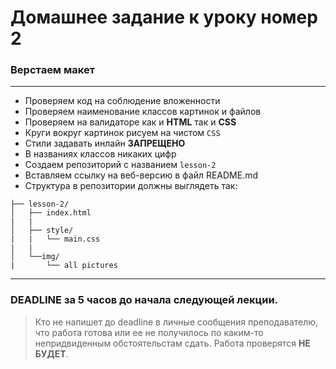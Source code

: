 # Домашнее задание к уроку номер 2

### Верстаем макет 

***

+ Проверяем код на соблюдение вложенности
+ Проверяем наименование классов картинок и файлов
+ Проверяем на валидаторе как и **HTML** так и **CSS**
+ Круги вокруг картинок рисуем на чистом ```CSS```
+ Стили задавать инлайн **ЗАПРЕЩЕНО**
+ В названиях классов никаких цифр
+ Создаем репозиторий с названием ```lesson-2```
+ Вставляем ссылку на веб-версию в файл README.md
+ Структура в репозитории должны выглядеть так:

```
├── lesson-2/
│   ├── index.html
|   | 
│   ├── style/
|   |   └── main.css
|   |
│   └──img/
|       └── all pictures
```

***

### DEADLINE за 5 часов до начала следующей лекции.

> Кто не напишет до deadline в личные сообщения преподавателю, что работа готова или ее не получилось по каким-то непридвиденным обстоятельстам сдать. Работа проверятся **НЕ БУДЕТ**.